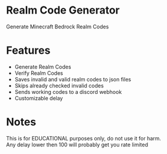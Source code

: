 # Realm Code Generator
Generate Minecraft Bedrock Realm Codes

# Features
- Generate Realm Codes
- Verify Realm Codes
- Saves invalid and valid realm codes to json files
- Skips already checked invalid codes
- Sends working codes to a discord webhook
- Customizable delay


# Notes
This is for EDUCATIONAL purposes only, do not use it for harm.<br />
Any delay lower then 100 will probably get you rate limited
